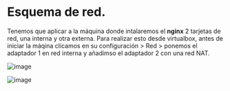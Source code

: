 # Esquema de red.

Tenemos que aplicar a la máquina donde intalaremos el **nginx** 2 tarjetas de red, una interna y otra externa.
Para realizar esto desde virtualbox, antes de iniciar la máqina clicamos en su configuración > Red > ponemos el adaptador 1 en red interna y añadimso el adaptador 2 con una red NAT.

![image](https://github.com/user-attachments/assets/e5166bfa-d630-42aa-8a8f-4ec800e4eae3)

![image](https://github.com/user-attachments/assets/14f23f2a-fb17-4965-9dea-4d8b9b786eea)

